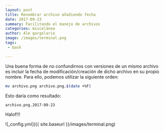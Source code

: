 ```yaml
---
layout: post
title: Renombrar archivo añadiendo fecha
date: 2017-09-23
summary: Facilitando el manejo de archivos
categories: miscelánea
author: Ale gargolario
image: /images/terminal.png
tags:
 - bash

---
```

Una buena forma de no confundirnos con versiones de un mismo archivo es incluir la fecha de modificación/creación de dicho archivo en su propio nombre. Para ello, podemos utilizar la siguiente orden:

``` bash
mv archivo.png archivo.png.$(date +%F)
```
Esto daría como resultado:

``` bash
archivo.png.2017-09-23
```
Halof!!!

![_config.yml]({{ site.baseurl }}/images/terminal.png)
